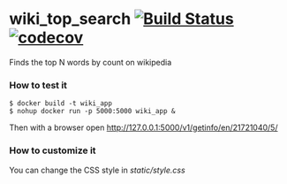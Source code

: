 # wiki_top_search [![Build Status](https://travis-ci.org/Flukas88/wiki_top_search.svg?branch=master)](https://travis-ci.org/Flukas88/wiki_top_search) [![codecov](https://codecov.io/gh/Flukas88/wiki_top_search/branch/master/graph/badge.svg)](https://codecov.io/gh/Flukas88/wiki_top_search)

Finds the top N words by count on wikipedia

### How to test it
    $ docker build -t wiki_app
    $ nohup docker run -p 5000:5000 wiki_app &
  
Then with a browser open http://127.0.0.1:5000/v1/getinfo/en/21721040/5/

### How to customize it

You can change the CSS style in *static/style.css*

